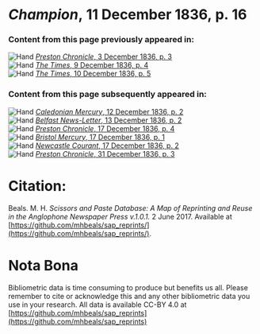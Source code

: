 # *Champion*, 11 December 1836, p. 16  
  
### Content from this page previously appeared in:  
![Hand](http://scissorsandpaste.net/wp-content/uploads/2017/06/smallhandpointer.png) [*Preston Chronicle*, 3 December 1836, p. 3](https://mhbeals.github.io/sap_html/Preston-Chronicle/Preston-Chronicle-3-December-1836-p-3)  
![Hand](http://scissorsandpaste.net/wp-content/uploads/2017/06/smallhandpointer.png) [*The Times*, 9 December 1836, p. 4](https://mhbeals.github.io/sap_html/The-Times/The-Times-9-December-1836-p-4)  
![Hand](http://scissorsandpaste.net/wp-content/uploads/2017/06/smallhandpointer.png) [*The Times*, 10 December 1836, p. 5](https://mhbeals.github.io/sap_html/The-Times/The-Times-10-December-1836-p-5)  
  
### Content from this page subsequently appeared in:  
![Hand](http://scissorsandpaste.net/wp-content/uploads/2017/06/smallhandpointer.png) [*Caledonian Mercury*, 12 December 1836, p. 2](https://mhbeals.github.io/sap_html/Caledonian-Mercury/Caledonian-Mercury-12-December-1836-p-2)  
![Hand](http://scissorsandpaste.net/wp-content/uploads/2017/06/smallhandpointer.png) [*Belfast News-Letter*, 13 December 1836, p. 2](https://mhbeals.github.io/sap_html/Belfast-News-Letter/Belfast-News-Letter-13-December-1836-p-2)  
![Hand](http://scissorsandpaste.net/wp-content/uploads/2017/06/smallhandpointer.png) [*Preston Chronicle*, 17 December 1836, p. 4](https://mhbeals.github.io/sap_html/Preston-Chronicle/Preston-Chronicle-17-December-1836-p-4)  
![Hand](http://scissorsandpaste.net/wp-content/uploads/2017/06/smallhandpointer.png) [*Bristol Mercury*, 17 December 1836, p. 1](https://mhbeals.github.io/sap_html/Bristol-Mercury/Bristol-Mercury-17-December-1836-p-1)  
![Hand](http://scissorsandpaste.net/wp-content/uploads/2017/06/smallhandpointer.png) [*Newcastle Courant*, 17 December 1836, p. 2](https://mhbeals.github.io/sap_html/Newcastle-Courant/Newcastle-Courant-17-December-1836-p-2)  
![Hand](http://scissorsandpaste.net/wp-content/uploads/2017/06/smallhandpointer.png) [*Preston Chronicle*, 31 December 1836, p. 3](https://mhbeals.github.io/sap_html/Preston-Chronicle/Preston-Chronicle-31-December-1836-p-3)  


# Citation: 

Beals. M. H. *Scissors and Paste Database: A Map of Reprinting and Reuse in the Anglophone Newspaper Press v.1.0.1.* 2 June 2017. Available at [https://github.com/mhbeals/sap_reprints/](https://github.com/mhbeals/sap_reprints/). 

# Nota Bona

Bibliometric data is time consuming to produce but benefits us all. Please remember to cite or acknowledge this and any other bibliometric data you use in your research. All data is available CC-BY 4.0 at [https://github.com/mhbeals/sap_reprints](https://github.com/mhbeals/sap_reprints)